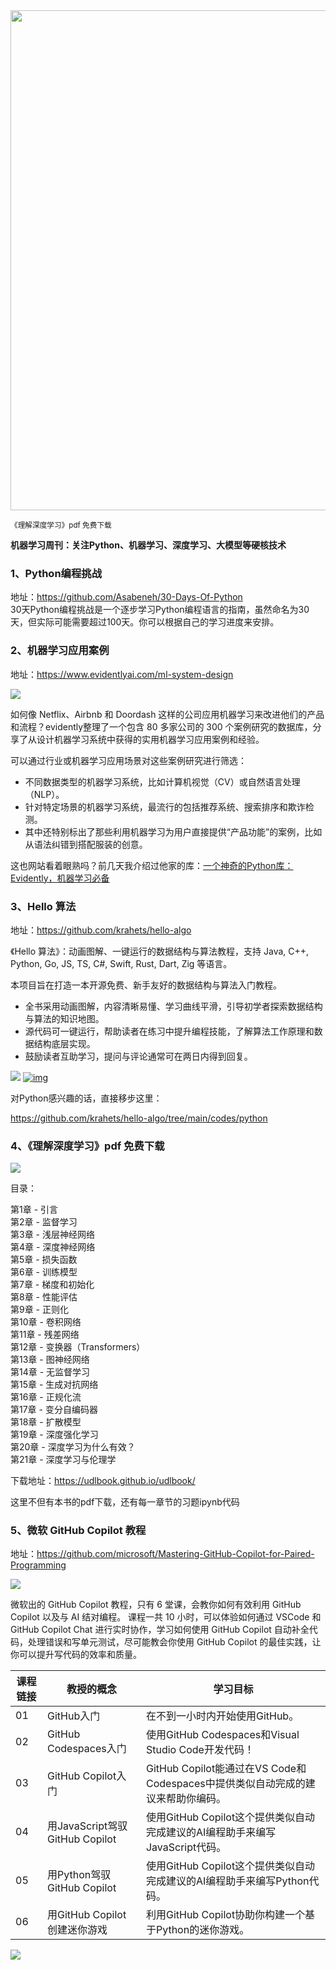 <img src="https://my-wechat.oss-cn-beijing.aliyuncs.com/F0vJTgpXsAE8oHS.png" width="800" />  

<small>《理解深度学习》pdf 免费下载</small>  

**机器学习周刊：关注Python、机器学习、深度学习、大模型等硬核技术**  


### 1、Python编程挑战

地址：https://github.com/Asabeneh/30-Days-Of-Python  
30天Python编程挑战是一个逐步学习Python编程语言的指南，虽然命名为30天，但实际可能需要超过100天。你可以根据自己的学习进度来安排。

### 2、机器学习应用案例

地址：https://www.evidentlyai.com/ml-system-design

![](https://my-wechat.oss-cn-beijing.aliyuncs.com/F0vJTgpXsAE8oHS.png)

如何像 Netflix、Airbnb 和 Doordash 这样的公司应用机器学习来改进他们的产品和流程？evidently整理了一个包含 80 多家公司的 300 个案例研究的数据库，分享了从设计机器学习系统中获得的实用机器学习应用案例和经验。

可以通过行业或机器学习应用场景对这些案例研究进行筛选：

- 不同数据类型的机器学习系统，比如计算机视觉（CV）或自然语言处理（NLP）。
- 针对特定场景的机器学习系统，最流行的包括推荐系统、搜索排序和欺诈检测。
- 其中还特别标出了那些利用机器学习为用户直接提供“产品功能”的案例，比如从语法纠错到搭配服装的创意。

这也网站看着眼熟吗？前几天我介绍过他家的库：[一个神奇的Python库：Evidently，机器学习必备](https://mp.weixin.qq.com/s/2eMxfzAS8UltfTAoAkUipg)

### 3、Hello 算法

地址：https://github.com/krahets/hello-algo

《Hello 算法》：动画图解、一键运行的数据结构与算法教程，支持 Java, C++, Python, Go, JS, TS, C#, Swift, Rust, Dart, Zig 等语言。

本项目旨在打造一本开源免费、新手友好的数据结构与算法入门教程。

- 全书采用动画图解，内容清晰易懂、学习曲线平滑，引导初学者探索数据结构与算法的知识地图。
- 源代码可一键运行，帮助读者在练习中提升编程技能，了解算法工作原理和数据结构底层实现。
- 鼓励读者互助学习，提问与评论通常可在两日内得到回复。

[![](https://my-wechat.oss-cn-beijing.aliyuncs.com/68747470733a2f2f7777772e68656c6c6f2d616c676f2e636f6d2f696e6465782e6173736574732f616e696d6174696f6e2e676966.gif)](https://camo.githubusercontent.com/5fa4f85d0ee8b6bb47d8ac40a2ddcf048a6cb6932590e597ec10a224ff9c3967/68747470733a2f2f7777772e68656c6c6f2d616c676f2e636f6d2f696e6465782e6173736574732f616e696d6174696f6e2e676966) [![img](https://camo.githubusercontent.com/42ed03148f64c5323784eceba9afd0971d4d8e6b09a0f13afca19eb9e13cb797/68747470733a2f2f7777772e68656c6c6f2d616c676f2e636f6d2f696e6465782e6173736574732f72756e6e696e675f636f64652e676966)](https://camo.githubusercontent.com/42ed03148f64c5323784eceba9afd0971d4d8e6b09a0f13afca19eb9e13cb797/68747470733a2f2f7777772e68656c6c6f2d616c676f2e636f6d2f696e6465782e6173736574732f72756e6e696e675f636f64652e676966)



对Python感兴趣的话，直接移步这里：

https://github.com/krahets/hello-algo/tree/main/codes/python

### 4、《理解深度学习》pdf 免费下载

![](https://my-wechat.oss-cn-beijing.aliyuncs.com/GAn3im9a8AAAfaz.jpeg)

目录：

第1章 - 引言  
第2章 - 监督学习  
第3章 - 浅层神经网络  
第4章 - 深度神经网络  
第5章 - 损失函数  
第6章 - 训练模型  
第7章 - 梯度和初始化  
第8章 - 性能评估   
第9章 - 正则化  
第10章 - 卷积网络  
第11章 - 残差网络  
第12章 - 变换器（Transformers）  
第13章 - 图神经网络  
第14章 - 无监督学习  
第15章 - 生成对抗网络  
第16章 - 正规化流  
第17章 - 变分自编码器  
第18章 - 扩散模型  
第19章 - 深度强化学习  
第20章 - 深度学习为什么有效？  
第21章 - 深度学习与伦理学 

下载地址：https://udlbook.github.io/udlbook/

这里不但有本书的pdf下载，还有每一章节的习题ipynb代码

### 5、微软 GitHub Copilot 教程

地址：https://github.com/microsoft/Mastering-GitHub-Copilot-for-Paired-Programming

![](https://my-wechat.oss-cn-beijing.aliyuncs.com/GitHub%20101%20-%20Curriculum.png)

微软出的 GitHub Copilot 教程，只有 6 堂课，会教你如何有效利用 GitHub Copilot 以及与 AI 结对编程。 课程一共 10 小时，可以体验如何通过 VSCode 和 GitHub Copilot Chat 进行实时协作，学习如何使用 GitHub Copilot 自动补全代码，处理错误和写单元测试，尽可能教会你使用 GitHub Copilot 的最佳实践，让你可以提升写代码的效率和质量。

| 课程链接 | 教授的概念                     | 学习目标                                                     |
| -------- | ------------------------------ | ------------------------------------------------------------ |
| 01       | GitHub入门                     | 在不到一小时内开始使用GitHub。                               |
| 02       | GitHub Codespaces入门          | 使用GitHub Codespaces和Visual Studio Code开发代码！          |
| 03       | GitHub Copilot入门             | GitHub Copilot能通过在VS Code和Codespaces中提供类似自动完成的建议来帮助你编码。 |
| 04       | 用JavaScript驾驭GitHub Copilot | 使用GitHub Copilot这个提供类似自动完成建议的AI编程助手来编写JavaScript代码。 |
| 05       | 用Python驾驭GitHub Copilot     | 使用GitHub Copilot这个提供类似自动完成建议的AI编程助手来编写Python代码。 |
| 06       | 用GitHub Copilot创建迷你游戏   | 利用GitHub Copilot协助你构建一个基于Python的迷你游戏。       |

![](https://my-wechat.oss-cn-beijing.aliyuncs.com/WX20230912-203916-20231216224408112-20231216224501243.png)
